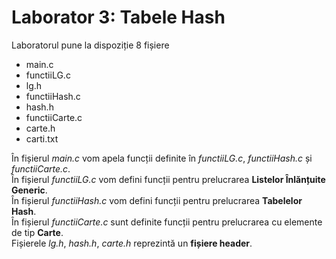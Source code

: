 
# **Laborator 3: Tabele Hash**

Laboratorul pune la dispoziție 8 fișiere
<ul>
  <li>main.c</li>
  <li>functiiLG.c</li>
  <li>lg.h</li>
  <li>functiiHash.c</li>
  <li>hash.h</li>
  <li>functiiCarte.c</li>
  <li>carte.h</li>
  <li>carti.txt</li>
</ul>

În fișierul *main.c* vom apela funcții definite în *functiiLG.c*, *functiiHash.c* și *functiiCarte.c*.<br>
În fișierul *functiiLG.c* vom defini funcții pentru prelucrarea **Listelor Înlănțuite Generic**.<br>
În fișierul *functiiHash.c* vom defini funcții pentru prelucrarea **Tabelelor Hash**.<br>
În fișierul *functiiCarte.c* sunt definite funcții pentru prelucrarea cu elemente de tip **Carte**.<br>
Fișierele *lg.h*, *hash.h*, *carte.h* reprezintă un **fișiere header**.